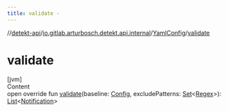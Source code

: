 ```yaml
---
title: validate -
---
```

//[detekt-api](../../index.md)/[io.gitlab.arturbosch.detekt.api.internal](../index.md)/[YamlConfig](index.md)/[validate](validate.md)



# validate  
[jvm]  
Content  
open override fun [validate](validate.md)(baseline: [Config](../../io.gitlab.arturbosch.detekt.api/-config/index.md), excludePatterns: [Set](https://kotlinlang.org/api/latest/jvm/stdlib/kotlin.collections/-set/index.html)<[Regex](https://kotlinlang.org/api/latest/jvm/stdlib/kotlin.text/-regex/index.html)>): [List](https://kotlinlang.org/api/latest/jvm/stdlib/kotlin.collections/-list/index.html)<[Notification](../../io.gitlab.arturbosch.detekt.api/-notification/index.md)>  



